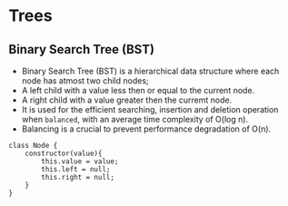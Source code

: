 # Trees
## Binary Search Tree (BST)

* Binary Search Tree (BST) is a hierarchical data structure where each node has atmost two child nodes;
* A left child with a value less then or equal to the current node.
* A right child with a value greater then the curremt node. 
* It is used for the efficient searching, insertion and deletion operation when `balanced`, with an average time complexity of O(log n).
* Balancing is a crucial to prevent performance degradation of O(n). 


``` Js
class Node {
    constructor(value){
        this.value = value;
        this.left = null;
        this.right = null;
    }
}
```